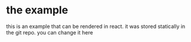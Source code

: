 # the example

this is an example that can be rendered in react. it was stored statically in the git repo. you can change it here
